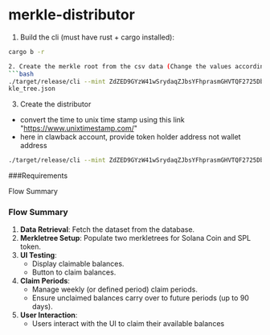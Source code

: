 # merkle-distributor



1. Build the cli (must have rust + cargo installed):

```bash
cargo b -r

2. Create the merkle root from the csv data (Change the values according to requirements)
```bash
./target/release/cli --mint ZdZED9GYzW41wSrydaqZJbsYFhprasmGHVTQF2725Db --rpc-url https://api.devnet.solana.com --keypair-path /home/anusriesto/.config/solana/id.json --program-id G15pAFExGrHqAeSLRPPrXzCXFqJpajhSaTic7pWzJEU7  create-merkle-tree --csv-path merkle-tree/test_fixtures/test_csv.csv --merkle-tree-path mer
kle_tree.json
```
3. Create the distributor 
- convert the time to unix time stamp using this link "https://www.unixtimestamp.com/"
- here in clawback account, provide token holder address not wallet address
```bash
./target/release/cli --mint ZdZED9GYzW41wSrydaqZJbsYFhprasmGHVTQF2725Db --rpc-url https://api.devnet.solana.com --keypair-path /home/anusriesto/.config/solana/id.json --program-id G15pAFExGrHqAeSLRPPrXzCXFqJpajhSaTic7pWzJEU7 --airdrop-version 3 new-distributor --clawback-receiver-token-account CoiC3ov6CN4rXvmhQ2ZEvBFaEWyFdtMcnufaCwFm1Gof --start-vesting-ts 	1720963829 --end-vesting-ts 	1720964129 --merkle-tree-path merkle_tree.json --clawback-start-ts 1721136929
```


###Requirements

Flow Summary
### Flow Summary

1. **Data Retrieval**: Fetch the dataset from the database.
2. **Merkletree Setup**: Populate two merkletrees for Solana Coin and SPL token.
3. **UI Testing**:
   - Display claimable balances.
   - Button to claim balances.
4. **Claim Periods**:
   - Manage weekly (or defined period) claim periods.
   - Ensure unclaimed balances carry over to future periods (up to 90 days).
5. **User Interaction**:
   - Users interact with the UI to claim their available balances
